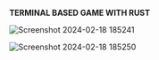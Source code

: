 **TERMINAL BASED GAME WITH RUST**


![Screenshot 2024-02-18 185241](https://github.com/vidya-hub/vidrush/assets/59490902/deafd519-589a-4df5-b1f5-4c25e5bd3fab)

![Screenshot 2024-02-18 185250](https://github.com/vidya-hub/vidrush/assets/59490902/ac08d8a3-0d2d-4d4e-a6c8-44a58b3e51d9)
